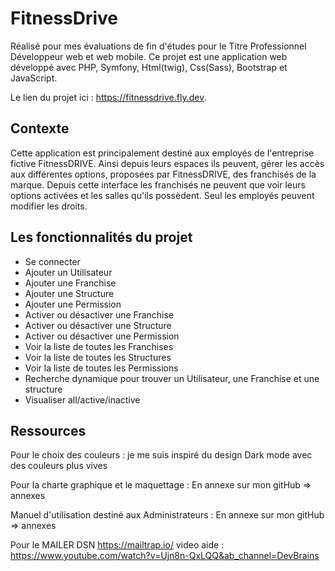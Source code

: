 # FitnessDrive
Réalisé pour mes évaluations de fin d'études pour le Titre Professionnel Développeur web et web mobile.
Ce projet est une application web développé avec PHP, Symfony, Html(twig), Css(Sass), Bootstrap et JavaScript.

Le lien du projet ici : https://fitnessdrive.fly.dev.

## Contexte 
Cette application est principalement destiné aux employés de l'entreprise fictive FitnessDRIVE. Ainsi depuis leurs espaces ils peuvent, gérer les accès aux différentes options, proposées par FitnessDRIVE, des franchisés de la marque. Depuis cette interface les franchisés ne peuvent que voir leurs options activées et les salles qu'ils possèdent. Seul les employés peuvent modifier les droits.

## Les fonctionnalités du projet 
-   Se connecter
-   Ajouter un Utilisateur
-   Ajouter une Franchise
-   Ajouter une Structure
-   Ajouter une Permission
-   Activer ou désactiver une Franchise
-   Activer ou désactiver une Structure
-   Activer ou désactiver une Permission
-   Voir la liste de toutes les Franchises
-   Voir la liste de toutes les Structures
-   Voir la liste de toutes les Permissions
-   Recherche dynamique pour trouver un Utilisateur, une Franchise et une structure
-   Visualiser all/active/inactive

## Ressources
Pour le choix des couleurs : 
    je me suis inspiré du design Dark mode avec des couleurs plus vives

Pour la charte graphique et le maquettage : 
    En annexe sur mon gitHub => annexes

Manuel d'utilisation destiné aux Administrateurs : 
    En annexe sur mon gitHub => annexes

Pour le MAILER DSN https://mailtrap.io/ video aide : https://www.youtube.com/watch?v=Ujn8n-QxLQQ&ab_channel=DevBrains